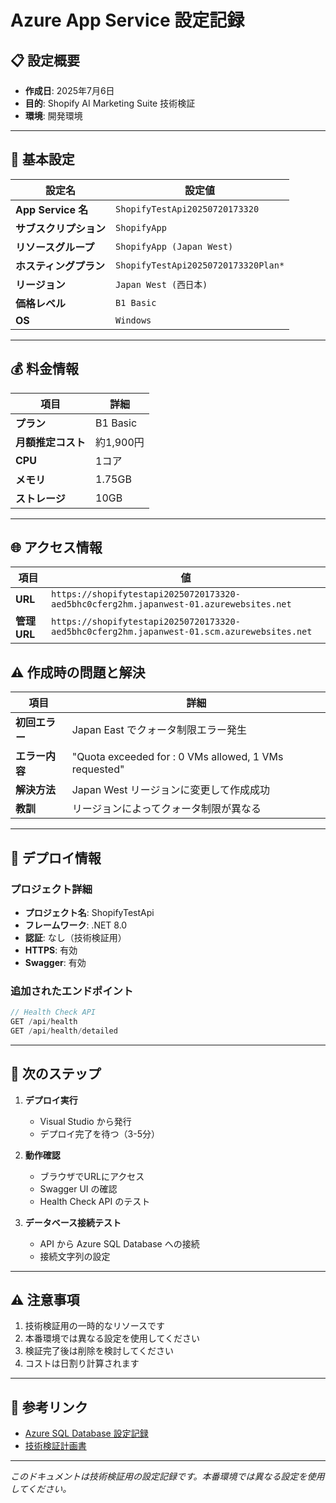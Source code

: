 # Azure App Service 設定記録

## 📋 設定概要
- **作成日**: 2025年7月6日
- **目的**: Shopify AI Marketing Suite 技術検証
- **環境**: 開発環境

---

## 🔧 基本設定

| 設定名 | 設定値 |
| --- | --- |
| **App Service 名** | `ShopifyTestApi20250720173320` |
| **サブスクリプション** | `ShopifyApp` |
| **リソースグループ** | `ShopifyApp (Japan West)` |
| **ホスティングプラン** | `ShopifyTestApi20250720173320Plan*` |
| **リージョン** | `Japan West (西日本)` |
| **価格レベル** | `B1 Basic` |
| **OS** | `Windows` |

---

## 💰 料金情報

| 項目 | 詳細 |
| --- | --- |
| **プラン** | B1 Basic |
| **月額推定コスト** | 約1,900円 |
| **CPU** | 1コア |
| **メモリ** | 1.75GB |
| **ストレージ** | 10GB |

---

## 🌐 アクセス情報

| 項目 | 値 |
| --- | --- |
| **URL** | `https://shopifytestapi20250720173320-aed5bhc0cferg2hm.japanwest-01.azurewebsites.net` |
| **管理URL** | `https://shopifytestapi20250720173320-aed5bhc0cferg2hm.japanwest-01.scm.azurewebsites.net` |

## ⚠️ 作成時の問題と解決

| 項目 | 詳細 |
| --- | --- |
| **初回エラー** | Japan East でクォータ制限エラー発生 |
| **エラー内容** | "Quota exceeded for : 0 VMs allowed, 1 VMs requested" |
| **解決方法** | Japan West リージョンに変更して作成成功 |
| **教訓** | リージョンによってクォータ制限が異なる |

---

## 📝 デプロイ情報

### プロジェクト詳細
- **プロジェクト名**: ShopifyTestApi
- **フレームワーク**: .NET 8.0
- **認証**: なし（技術検証用）
- **HTTPS**: 有効
- **Swagger**: 有効

### 追加されたエンドポイント
```csharp
// Health Check API
GET /api/health
GET /api/health/detailed
```

---

## 🔄 次のステップ

1. **デプロイ実行**
   - Visual Studio から発行
   - デプロイ完了を待つ（3-5分）

2. **動作確認**
   - ブラウザでURLにアクセス
   - Swagger UI の確認
   - Health Check API のテスト

3. **データベース接続テスト**
   - API から Azure SQL Database への接続
   - 接続文字列の設定

---

## ⚠️ 注意事項

1. 技術検証用の一時的なリソースです
2. 本番環境では異なる設定を使用してください
3. 検証完了後は削除を検討してください
4. コストは日割り計算されます

---

## 📌 参考リンク
- [Azure SQL Database 設定記録](./azure-sql-setup-record.md)
- [技術検証計画書](../../01-project-management/01-planning/technical-validation-plan.md)

---

*このドキュメントは技術検証用の設定記録です。本番環境では異なる設定を使用してください。* 